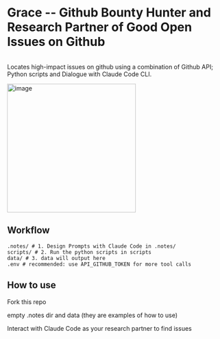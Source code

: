 # Grace -- Github Bounty Hunter and Research Partner of Good Open Issues on Github

```

```

Locates high-impact issues on github using a combination of Github API; Python scripts and Dialogue with Claude Code CLI.

<img width="300" height="auto" alt="image" src="https://github.com/user-attachments/assets/e86ef0ad-fca5-492f-9259-6d146edbb68c" />

## Workflow

```
.notes/ # 1. Design Prompts with Claude Code in .notes/
scripts/ # 2. Run the python scripts in scripts
data/ # 3. data will output here
.env # recommended: use API_GITHUB_TOKEN for more tool calls
```


## How to use

Fork this repo

empty .notes dir and data (they are examples of how to use)

Interact with Claude Code as your research partner to find issues